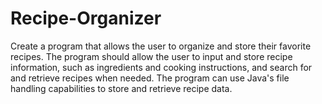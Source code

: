 # Recipe-Organizer
Create a program that allows the user to organize and store their favorite recipes. The program should allow the user to input and store recipe information, such as ingredients and cooking instructions, and search for and retrieve recipes when needed. The program can use Java's file handling capabilities to store and retrieve recipe data.
